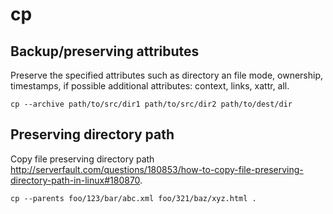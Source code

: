 # cp

## Backup/preserving attributes

Preserve the specified attributes such as directory an file mode,
ownership, timestamps,
if possible additional attributes: context, links, xattr, all.

    cp --archive path/to/src/dir1 path/to/src/dir2 path/to/dest/dir

## Preserving directory path

Copy file preserving directory path
<http://serverfault.com/questions/180853/how-to-copy-file-preserving-directory-path-in-linux#180870>.

    cp --parents foo/123/bar/abc.xml foo/321/baz/xyz.html .
